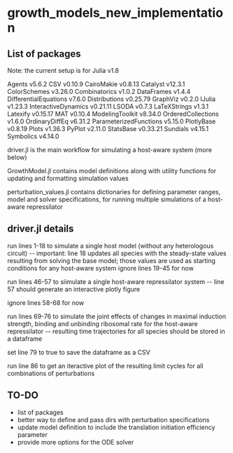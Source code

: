 ﻿# growth_models_new_implementation

## List of packages

Note: the current setup is for Julia v1.8

Agents v5.6.2
CSV v0.10.9
CairoMakie v0.8.13
Catalyst v12.3.1
ColorSchemes v3.26.0
Combinatorics v1.0.2
DataFrames v1.4.4
DifferentialEquations v7.6.0
Distributions v0.25.79
GraphViz v0.2.0
IJulia v1.23.3
InteractiveDynamics v0.21.11
LSODA v0.7.3
LaTeXStrings v1.3.1
Latexify v0.15.17
MAT v0.10.4
ModelingToolkit v8.34.0
OrderedCollections v1.6.0
OrdinaryDiffEq v6.31.2
ParameterizedFunctions v5.15.0
PlotlyBase v0.8.19
Plots v1.36.3
PyPlot v2.11.0
StatsBase v0.33.21
Sundials v4.15.1
Symbolics v4.14.0


driver.jl is the main workflow for simulating a host-aware system (more below)

GrowthModel.jl contains model definitions along with utility functions for updating and formatting simulation values

perturbation_values.jl contains dictionaries for defining parameter ranges, model and solver specifications, for running multiple simulations of a host-aware repressilator

## driver.jl details

run lines 1-18 to simulate a single host model (without any heterologous circuit) -- important: line 18 updates all species with the steady-state values resulting from solving the base model; those values are used as starting conditions for any host-aware system
ignore lines 19-45 for now

run lines 46-57 to siimulate a single host-aware repressilator system -- line 57 should generate an interactive plotly figure

ignore lines 58-68 for now

run lines 69-76 to simulate the joint effects of changes in maximal induction strength, binding and unbinding ribosomal rate for the host-aware repressilator -- resulting time trajectories for all species should be stored in a dataframe

set line 79 to true to save the dataframe as a CSV

run line 86 to get an iteractive plot of the resulting limit cycles for all combinations of perturbations


## TO-DO
- list of packages
- better way to define and pass dirs with perturbation specifications
- update model definition to include the translation initiation efficiency parameter
- provide more options for the ODE solver